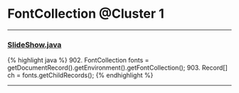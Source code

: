 # FontCollection @Cluster 1

***

### [SlideShow.java](https://searchcode.com/codesearch/view/97394959/)
{% highlight java %}
902. FontCollection fonts = getDocumentRecord().getEnvironment().getFontCollection();
903. Record[] ch = fonts.getChildRecords();
{% endhighlight %}

***

